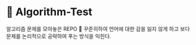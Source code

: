 # :see_no_evil: Algorithm-Test 
알고리즘 문제를 모아놓은 REPO :punch:
꾸준히하여 언어에 대한 감을 잃지 않게 하고 보다 문제를 논리적으로 공략하여 푸는 방식을 익힌다.
